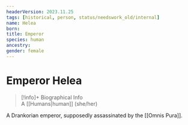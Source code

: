 ```yaml
---
headerVersion: 2023.11.25
tags: [historical, person, status/needswork_old/internal]
name: Helea
born:
title: Emperor
species: human
ancestry:
gender: female
---
```

# Emperor Helea
>[!info]+ Biographical Info  
> A [[Humans|human]] (she/her)

A Drankorian emperor, supposedly assassinated by the [[Omnis Pura]].


